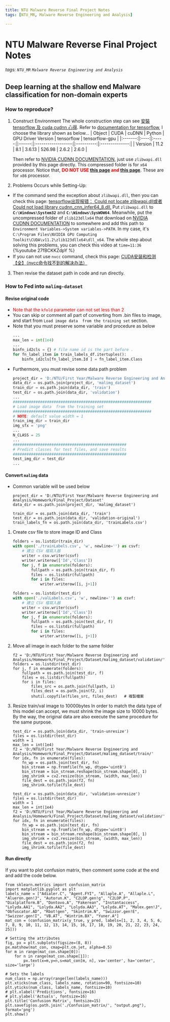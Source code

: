 ```yaml
---
title: NTU Malware Reverse Final Project Notes
tags: [NTU_MR, Malware Reverse Engineering and Analysis]

---
```


# NTU Malware Reverse Final Project Notes
###### tags: `NTU_MR` `Malware Reverse Engineering and Analysis`


## Deep learning at the shallow end Malware classification for non-domain experts
### How to reproduce?
1. Construct Environment
The whole construction step can see [安裝 tensorflow 及 cuda cudnn 心得](https://hackmd.io/@cwl0429/install_tf_guide).
Refer to [documentation for tensorflow](https://www.tensorflow.org/install/source_windows#gpu), I choose the library shown as below...
    | Object  | CUDA | cuDNN | Python | GPU Driver Version | tensorflow | tensorflow-gpu |
    |:-------:|:----:|:-----:|:------:|:------------------:|:----------:|:--------------:|
    | Version | 11.2 |  8.1  | 3.6.13 |       526.98       |   2.6.2    |     2.6.0      |

    Then refer to [NVIDIA CUDNN DOCUMENTATION](https://docs.nvidia.com/deeplearning/cudnn/install-guide/index.html#install-windows), just use `zlibwapi.dll` provided by this page directly. This compressed folder is for `x64` processor.
    Notice that, **<font color=#FF0000>DO NOT USE [this page](http://www.winimage.com/zLibDll/) and [this page](https://www.dll-files.com/zlibwapi.dll.html)</font>**. These are for `x86` processor.
2. Problems Occurs while Setting-Up:
* If the command send the exception about `zlibwapi.dll`, then you can check this page: [tensorflow出现报错： Could not locate zlibwapi.dll或者Could not load library cudnn_cnn_infer64_8.dll.](https://blog.csdn.net/qq_45071353/article/details/124091856)
Put `zlibwapi.dll` to **`C:\Windows\System32`** and **`C:\Windows\SysWOW64`**. Meanwhile, put the uncompressed folder of `zlib123dllx64` that download on [NVIDIA CUDNN DOCUMENTATION](https://docs.nvidia.com/deeplearning/cudnn/install-guide/index.html#install-zlib-windows) to somewhere and add this path to `Environment Variables->System variables->PATH`. In my case, it's `C:\Program Files\NVIDIA GPU Computing Toolkit\CUDA\v11.2\zlib123dllx64\dll_x64`.
The whole step about solving this problems, you can check this video at `time=11:36`
{%youtube 27fBCKKZdpY %}
* If you can not use `nvcc` command, check this page: [CUDA安装和检测【全】（nvcc命令找不到的解决办法）](https://blog.csdn.net/XieRuily/article/details/123670141)

3. Then revise the dataset path in code and run directly.

### How to Fed into `malimg-dataset`
#### Revise original code
* <font color="FF0000">Note that the `kfold` parameter can not set less than 2</font>
* You can skip or comment all part of converting from .bin files to image, and start from `Load image data  from the training set` section. 
* Note that you must preserve some variable and procedure as below
    ```python
    ...
    max_len = int(1e4)
    ...
    binfn_id2cls = {} # file name id is the part before .
    for fn_label_item in train_labels_df.itertuples():
        binfn_id2cls[fn_label_item.Id ] = fn_label_item.Class
    ```
* Furthermore, you must revise some data path problem
    ```python
    project_dir = 'D:/NTU/First Year/Malware Reverse Engineering and Analysis/Homework/Final_Project/Dataset'
    data_dir = os.path.join(project_dir, 'malimg_dataset')
    train_dir = os.path.join(data_dir, 'train')
    test_dir = os.path.join(data_dir, 'validation')
    ...
    #############################################################
    # Load image data  from the training set
    #############################################################
    # NOTE: default value width = 1
    train_img_dir = train_dir
    img_sfx = 'png'
    ...
    N_CLASS = 25
    ...
    ##################################################
    # Predict classes for test files, and save results 
    ##################################################
    test_img_dir = test_dir
    ...
    ```
    
#### Convert `malimg` data
* Common variable will be used below
    ```pytoh
    project_dir = 'D:/NTU/First Year/Malware Reverse Engineering and Analysis/Homework/Final_Project/Dataset'
    data_dir = os.path.join(project_dir, 'malimg_dataset')

    train_dir = os.path.join(data_dir, 'train')
    test_dir = os.path.join(data_dir, 'validation-original')
    train_labels_fn = os.path.join(data_dir, 'trainLabels.csv')
    ```
1. Create csv file to store image ID and Class
    ```python
    folders = os.listdir(train_dir)
    with open('./trainLabels.csv', 'w', newline='') as csvf:
        # 建立 CSV 檔寫入器
        writer = csv.writer(csvf)
        writer.writerow(['Id','Class'])
        for j, f in enumerate(folders):
            fullpath = os.path.join(train_dir, f)
            files = os.listdir(fullpath)
            for i in files:
                writer.writerow([i, j+1])

    folders = os.listdir(test_dir)
    with open('./valLabels.csv', 'w', newline='') as csvf:
        # 建立 CSV 檔寫入器
        writer = csv.writer(csvf)
        writer.writerow(['Id','Class'])
        for j, f in enumerate(folders):
            fullpath = os.path.join(test_dir, f)
            files = os.listdir(fullpath)
            for i in files:
                writer.writerow([i, j+1])
    ```
2. Move all image in each folder to the same folder
    ```python!
    f2 = 'D:/NTU/First Year/Malware Reverse Engineering and Analysis/Homework/Final_Project/Dataset/malimg_dataset/validation/'
    folders = os.listdir(test_dir)
    for j, f in enumerate(folders):
        fullpath = os.path.join(test_dir, f)
        files = os.listdir(fullpath)
        for i in files:
            files_src = os.path.join(fullpath, i)
            files_dest = os.path.join(f2, i)
            shutil.copyfile(files_src, files_dest)   # 複製檔案
    ```
3. Resize train/val image to 10000bytes
In order to match the data type of this model can accept, we must shrink the image size to 10000 bytes. By the way, the original data are also execute the same procedure for the same purpose.
    ```python!
    test_dir = os.path.join(data_dir, 'train-unresize')
    files = os.listdir(test_dir)
    width = 1
    max_len = int(1e4)
    f2 = 'D:/NTU/First Year/Malware Reverse Engineering and Analysis/Homework/Final_Project/Dataset/malimg_dataset/train/'
    for idx, fn in enumerate(files):
        fn_wp = os.path.join(test_dir, fn)
        bin_stream = np.fromfile(fn_wp, dtype='uint8')
        bin_stream = bin_stream.reshape(bin_stream.shape[0], 1)
        img_shrink = cv2.resize(bin_stream, (width, max_len))
        file_dest = os.path.join(f2, fn)
        img_shrink.tofile(file_dest)

    test_dir = os.path.join(data_dir, 'validation-unresize')
    files = os.listdir(test_dir)
    width = 1
    max_len = int(1e4)
    f2 = 'D:/NTU/First Year/Malware Reverse Engineering and Analysis/Homework/Final_Project/Dataset/malimg_dataset/validation/'
    for idx, fn in enumerate(files):
        fn_wp = os.path.join(test_dir, fn)
        bin_stream = np.fromfile(fn_wp, dtype='uint8')
        bin_stream = bin_stream.reshape(bin_stream.shape[0], 1)
        img_shrink = cv2.resize(bin_stream, (width, max_len))
        file_dest = os.path.join(f2, fn)
        img_shrink.tofile(file_dest)
    ```

#### Run directly
If you want to plot confusion matrix, then comment some code at the end and add the code below.
```python!
from sklearn.metrics import confusion_matrix
import matplotlib.pyplot as plt
labels_name = ["Adialer.C", "Agent.FYI", "Allaple.A", "Allaple.L", "Alueron.gen!J", "Autorun.K", "C2LOP.gen!g", "C2LOP.P", "Dialplatform.B", "Dontovo.A", "Fakerean", "Instantaccess", "Lolyda.AA1", "Lolyda.AA2", "Lolyda.AA3", "Lolyda.AT", "Malex.gen!J", "Obfuscator.AD", "Rbot!gen", "Skintrim.N", "Swizzor.gen!E", "Swizzor.gen!I", "VB.AT", "Wintrim.BX", "Yuner.A"]
mat_con = (confusion_matrix(y_true, y_pred, labels=[1, 2, 3, 4, 5, 6, 7, 8, 9, 10, 11, 12, 13, 14, 15, 16, 17, 18, 19, 20, 21, 22, 23, 24, 25]))

# Setting the attributes
fig, px = plt.subplots(figsize=(8, 8))
px.matshow(mat_con, cmap=plt.cm.jet, alpha=0.5)
for m in range(mat_con.shape[0]):
    for n in range(mat_con.shape[1]):
        px.text(x=m,y=n,s=mat_con[m, n], va='center', ha='center', size='large')

# Sets the labels
num_class = np.array(range(len(labels_name)))
plt.xticks(num_class, labels_name, rotation=90, fontsize=10)
plt.yticks(num_class, labels_name, fontsize=10)
# plt.xlabel('Predictions', fontsize=16)
# plt.ylabel('Actuals', fontsize=16)
plt.title('Confusion Matrix', fontsize=15)
plt.savefig(os.path.join('./Confusion_matrix/', "output.png"), format='png')
plt.show()
```